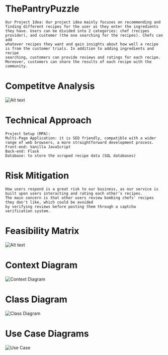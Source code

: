 # ThePantryPuzzle
    Our Project Idea: Our project idea mainly focuses on recommending and finding different recipes for the user as they enter the ingredients
    they have. Users can be divided into 2 categories: chef (recipes provider), and customer (the one searching for the recipes). Chefs can add
    whatever recipes they want and gain insights about how well a recipe is from the customer trials. In addition to adding ingredients and recipe
    searching, customers can provide reviews and ratings for each recipe. Moreover, customers can share the results of each recipe with the
    community.
# Competitve Analysis
![Alt text](<ThePantryPuzzle\System Designs\Competitive Analysis.png](https://github.com/malak-elbanna/ThePantryPuzzle/blob/main/System%20Designs/Competitive%20Analysis.png>)

# Technical Approach
    Project Setup (MPA):
    Multi-Page Application: it is SEO friendly, compatible with a wider range of web browsers, a more straightforward development process.
    Front-end: Vanilla JavaScript
    Back-end: Flask
    Database: to store the scraped recipe data (SQL databases)

# Risk Mitigation 
    How users respond is a great risk to our business, as our service is built upon users interacting and rating each other’s recipes. 
    The main concern is that other users review bombing chefs' recipes they don't like, which could be avoided 
    by verifying reviews before posting them through a captcha verification system.

# Feasibility Matrix
![Alt text](<ThePantryPuzzle\System Designs\Feasibility Matrix.png>)

# Context Diagram
![Context Diagram](<ThePantryPuzzle\System Designs\Context Diagram.png>)

# Class Diagram
![Class Diagram](<ThePantryPuzzle\System Designs\Class Diagram.png>)

# Use Case Diagrams
![Use Case](<ThePantryPuzzle\System Designs\Use Case.png>)
